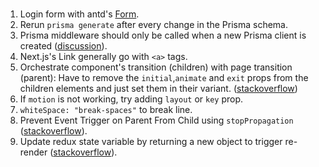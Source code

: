 #

1. Login form with antd's [Form](https://ant.design/components/form/).
2. Rerun `prisma generate` after every change in the Prisma schema.
3. Prisma middleware should only be called when a new Prisma client is created ([discussion](https://github.com/prisma/prisma/discussions/15848)).
4. Next.js's Link generally go with `<a>` tags.
5. Orchestrate component's transition (children) with page transition (parent): Have to remove the `initial`,`animate` and `exit` props from the children elements and just set them in their variant. ([stackoverflow](https://stackoverflow.com/questions/58980261/transition-when-doesnt-work-in-framer-motion))
6. If `motion` is not working, try adding `layout` or `key` prop.
7. `whiteSpace: "break-spaces"` to break line.
8. Prevent Event Trigger on Parent From Child using `stopPropagation` ([stackoverflow](https://stackoverflow.com/questions/37568550/react-prevent-event-trigger-on-parent-from-child)).
9. Update redux state variable by returning a new object to trigger re-render ([stackoverflow](https://stackoverflow.com/questions/58850699/useselector-not-updating-when-store-has-changed-in-reducer-reactjs-redux)).
